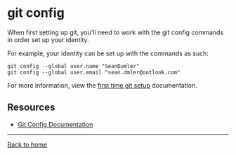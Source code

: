 # git config

When first setting up git, you'll need to work with the git config commands in order set up your identity.

For example, your identity can be set up with the commands as such:

```
git config --global user.name "SeanDumler"
git config --global user.email "sean.dmler@outlook.com"
```

For more information, view the [first time git setup](https://git-scm.com/book/en/v2/Getting-Started-First-Time-Git-Setup) documentation.

## Resources

- [Git Config Documentation](https://git-scm.com/docs/git-config)

---

[Back to home](../README.md)